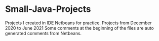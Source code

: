 # Small-Java-Projects
Projects I created in IDE Netbeans for practice. Projects from December 2020 to June 2021
Some comments at the beginning of the files are auto generated comments from Netbeans.
